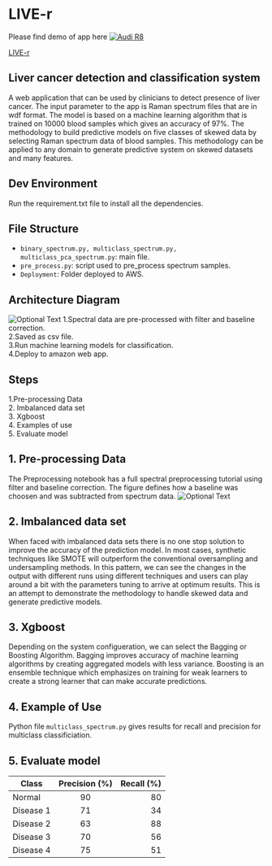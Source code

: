 # LIVE-r
Please find demo of app here
[![Audi R8](http://img.youtube.com/vi/KOxbO0EI4MA/0.jpg)](https://www.youtube.com/watch?v=yxggWnGFvZA&feature=youtu.be "Audi R8")

[LIVE-r](https://www.youtube.com/watch?v=yxggWnGFvZA&feature=youtu.be)
## Liver cancer detection and classification system
A web application that can be used by clinicians to detect presence of liver cancer. The input parameter to the app is Raman spectrum files that are in wdf format. The model is based on a machine learning algorithm that is trained on 10000 blood samples which gives an accuracy of 97%.
The methodology to build predictive models on five classes of skewed data by selecting Raman spectrum data of blood samples. This methodology can be applied to any domain to generate predictive system on skewed datasets and many features.

## Dev Environment
Run the requirement.txt file to install all the dependencies.

## File Structure

* `binary_spectrum.py, multiclass_spectrum.py, multiclass_pca_spectrum.py`: main file.
* `pre_process.py`: script used to pre_process spectrum samples.
* `Deployment`: Folder deployed to AWS.
## Architecture Diagram
![Optional Text](../master/img/archi.png)
1.Spectral data are pre-processed with filter and baseline correction.  
2.Saved as csv file.  
3.Run machine learning models for classification.    
4.Deploy to amazon web app.
## Steps
1.Pre-processing Data  
2. Imbalanced data set  
3. Xgboost  
4. Examples of use  
5. Evaluate model  
## 1. Pre-processing Data
The Preprocessing notebook has a full spectral preprocessing tutorial using filter and baseline correction. The figure defines how a baseline was choosen and was subtracted from spectrum data.
![Optional Text](../master/img/baseline.png)

## 2. Imbalanced data set
When faced with imbalanced data sets there is no one stop solution to improve the accuracy of the prediction model. In most cases, synthetic techniques like SMOTE will outperform the conventional oversampling and undersampling methods. In this pattern, we can see the changes in the output with different runs using different techniques and users can play around a bit with the parameters tuning to arrive at optimum results. This is an attempt to demonstrate the methodology to handle skewed data and generate predictive models.
## 3. Xgboost
Depending on the system configueration, we can select the Bagging or Boosting Algorithm. Bagging improves accuracy of machine learning algorithms by creating aggregated models with less variance. Boosting is an ensemble technique which emphasizes on training for weak learners to create a strong learner that can make accurate predictions.
## 4. Example of Use
Python file `multiclass_spectrum.py` gives results for recall and precision for multiclass classificiation. 
## 5. Evaluate model
| Class        | Precision (%)           | Recall (%) |
| ------------- |:-------------:| -----:|
| Normal    | 90 | 80 |
| Disease 1 | 71 | 34 |
| Disease 2 | 63 | 88 |
| Disease 3 | 70 | 56 |
| Disease 4 | 75 | 51 |
